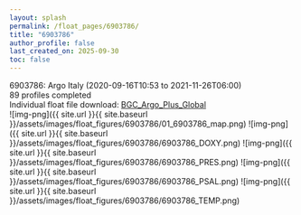```yaml
---
layout: splash
permalink: /float_pages/6903786/
title: "6903786"
author_profile: false
last_created_on: 2025-09-30
toc: false
---
```

 
6903786: Argo Italy (2020-09-16T10:53 to 2021-11-26T06:00)\
89 profiles completed\
Individual float file download: [BGC_Argo_Plus_Global](https://ftp.soest.hawaii.edu/bgc_argo_plus/Individual_Floats/outliers_removed/6903786_Sprof_processed.nc)\
![img-png]({{ site.url }}{{ site.baseurl }}/assets/images/float_figures/6903786/01_6903786_map.png)
![img-png]({{ site.url }}{{ site.baseurl }}/assets/images/float_figures/6903786/6903786_DOXY.png)
![img-png]({{ site.url }}{{ site.baseurl }}/assets/images/float_figures/6903786/6903786_PRES.png)
![img-png]({{ site.url }}{{ site.baseurl }}/assets/images/float_figures/6903786/6903786_PSAL.png)
![img-png]({{ site.url }}{{ site.baseurl }}/assets/images/float_figures/6903786/6903786_TEMP.png)
